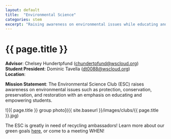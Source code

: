 ```yaml
---
layout: default
title:  "Environmental Science"
categories: stem
excerpt: "Raising awareness on environmental issues while educating and empowering students."
---
```


# {{ page.title }}

**Advisor**: Chelsey Hundertpfund (<chundertpfund@wscloud.org>)
<br/>**Student President**: Dominic Tavella (<dt0088@wscloud.org>)
<br/>**Location**: 

**Mission Statement**: The Environmental Science Club (ESC) raises awareness on environmental issues such as protection, conservation, preservation, and restoration with an emphasis on educating and empowering students.

![{{ page.title }} group photo]({{ site.baseurl }}/images/clubs/{{ page.title }}.jpg)

The ESC is greatly in need of recycling ambassadors! Learn more about our green goals [here](https://instagram.com/WKHS_ESC), or come to a meeting WHEN!